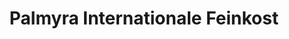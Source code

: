 ---
title: "Palmyra Internationale Feinkost"
url: /altenburg/palmyra-internationale-feinkost/
shop: Süßwaren
---